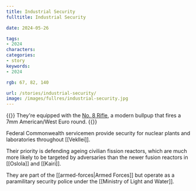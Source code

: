```yaml
---
title: Industrial Security
fulltitle: Industrial Security

date: 2024-05-26

tags:
- 2024
characters:
categories:
- story
keywords:
- 2024

rgb: 67, 82, 140

url: /stories/industrial-security/
image: /images/fullres/industrial-security.jpg
---
```

{{<note caption>}}
They're equipped with the [No. 8 Rifle](/stories/standard-issue-rifle/), a modern bullpup that fires a 7mm American/West Euro round.
{{</note>}}

Federal Commonwealth servicemen provide security for nuclear plants and laboratories throughout [[Vekllei]].

Their priority is defending ageing civilian fission reactors, which are much more likely to be targeted by adversaries than the newer fusion reactors in [[Oslola]] and [[Kairi]].

They are part of the [[armed-forces|Armed Forces]] but operate as a paramilitary security police under the [[Ministry of Light and Water]].

